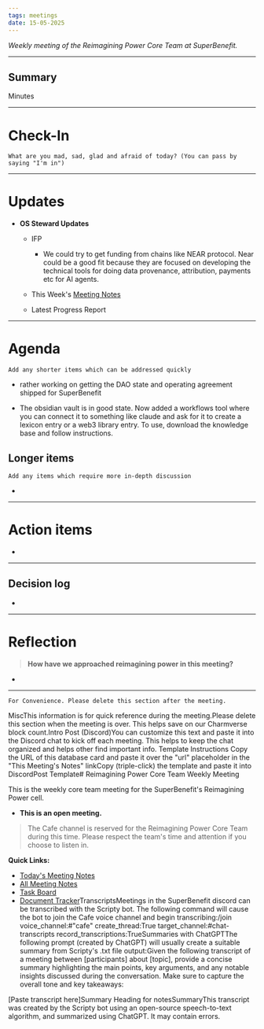 ```yaml
---
tags: meetings
date: 15-05-2025
---
```

_Weekly meeting of the Reimagining Power Core Team at SuperBenefit._

---

## Summary

Minutes 

---

# Check-In

`What are you mad, sad, glad and afraid of today? (You can pass by saying "I'm in")`

---

# Updates

- **OS Steward Updates**

  - IFP 

    - We could try to get funding from chains like NEAR protocol. Near could be a good fit because they are focused on developing the technical tools for doing data provenance, attribution, payments etc for AI agents.

  - This Week's [Meeting Notes](https://app.charmverse.io/superbenefit/os-stewards-meeting-39-13-5-25-5569976349438608)

  - Latest Progress Report

---

# Agenda

`Add any shorter items which can be addressed quickly`

- rather working on getting the DAO state and operating agreement shipped for SuperBenefit 

- The obsidian vault is in good state. Now added a workflows tool where you can connect it to something like claude and ask for it to create a lexicon entry or a web3 library entry. To use, download the knowledge base and follow instructions. 

## Longer items

`Add any items which require more in-depth discussion`

- 

---

# Action items

- 

---

## Decision log

-    

---

# Reflection 

> **How have we approached reimagining power in this meeting?**

-  

---

`For Convenience. Please delete this section after the meeting.`

MiscThis information is for quick reference during the meeting.Please delete this section when the meeting is over. This helps save on our Charmverse block count.Intro Post (Discord)You can customize this text and paste it into the Discord chat to kick off each meeting. This helps to keep the chat organized and helps other find important info. Template Instructions Copy the URL of this database card and paste it over the "url" placeholder in the "This Meeting's Notes" linkCopy (triple-click) the template and paste it into DiscordPost Template# Reimagining Power Core Team Weekly Meeting

This is the weekly core team meeting for the SuperBenefit's Reimagining Power cell.

- __This is an **open** meeting.__  
> The Cafe channel is reserved for the Reimagining Power Core Team during this time. Please respect the team's time and attention if you choose to listen in.

**Quick Links:**
- [Today's Meeting Notes](url)  
- [All Meeting Notes](https://app.charmverse.io/superbenefit/meeting-notes-reimagining-power-9995214806368862)  
- [Task Board](https://app.charmverse.io/superbenefit/task-board-reimagining-power-18270894134568505)
- [Document Tracker](https://app.charmverse.io/superbenefit/documents-reimagining-power-8236079332321762)TranscriptsMeetings in the SuperBenefit discord can be transcribed with the Scripty bot. The following command will cause the bot to join the Cafe voice channel and begin transcribing:/join voice_channel:#"cafe" create_thread:True target_channel:#chat-transcripts record_transcriptions:TrueSummaries with ChatGPTThe following prompt (created by ChatGPT) will usually create a suitable summary from Scripty's .txt file output:Given the following transcript of a meeting between [participants] about [topic], provide a concise summary highlighting the main points, key arguments, and any notable insights discussed during the conversation. Make sure to capture the overall tone and key takeaways:

[Paste transcript here]Summary Heading for notesSummaryThis transcript was created by the Scripty bot using an open-source speech-to-text algorithm, and summarized using ChatGPT. It may contain errors.<Paste summary here>

# 